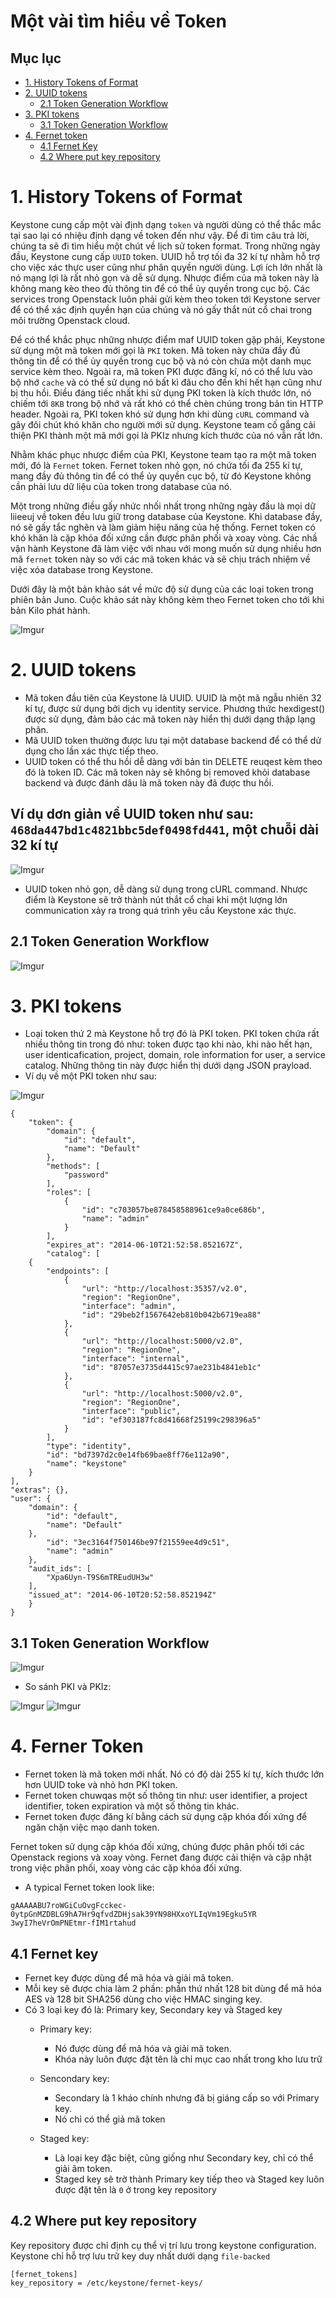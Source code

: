 # Một vài tìm hiểu về Token


## Mục lục

* [1. History Tokens of Format](#1)
* [2. UUID tokens](#2)
    * [2.1 Token Generation Workflow](#2.1)
* [3. PKI tokens](#3)
    * [3.1 Token Generation Workflow](#3.1)
* [4. Fernet token](#4)
    * [4.1 Fernet Key](#4.1)
    * [4.2 Where put key repository](#4.2)

<a name="1"></a>

# 1. History Tokens of Format

Keystone cung cấp một vài định dạng `token` và người dùng có thể thắc mắc tại sao lại có nhiệu định dạng về token đến như vậy. Để đi tìm câu trả lời, chúng ta sẽ đi tìm hiểu một chút về lịch sử token format. Trong những ngày đầu, Keystone cung cấp `UUID` token. UUID hỗ trợ tối đa 32 kí tự nhằm hỗ trợ cho việc xác thực user cũng như phân quyền người dùng. Lợi ích lớn nhất là nó mạng lợi là rất nhỏ gọn và dễ sử dụng. Nhược điểm của mã token này là không mang kèo theo đủ thông tin để có thể ủy quyền trong cục bộ. Các services trong Openstack luôn phải gửi kèm theo token tới Keystone server để có thể xác định quyền hạn của chúng và nó gấy thắt nút cổ chai trong môi trường Openstack cloud.

Để có thể khắc phục những nhược điểm maf UUID token gặp phải, Keystone sử dụng một mã token mới gọi là `PKI` token. Mã token này chứa đầy đủ thông tin để có thể ủy quyền trong cục bộ và nó còn chứa một danh mục service kèm theo. Ngoài ra, mã token PKI được đăng kí, nó có thể lưu vào bộ nhớ `cache` và có thể sử dụng nó bất kì đâu cho đến khi hết hạn cũng như bị thu hồi. Điều đáng tiếc nhất khi sử dụng PKI token là kích thước lớn, nó chiếm tới `8KB` trong bộ nhớ và rất khó có thể chèn chúng trong bản tin HTTP header. Ngoài ra, PKI token khó sử dụng hơn khi dùng `cURL` command và gây đôi chút khó khăn cho người mới sử dụng. Keystone team cố gắng cải thiện PKI thành một mã mới gọi là PKIz nhưng kích thước của nó vẫn rất lớn.

Nhằm khác phục nhược điểm của PKI, Keystone team tạo ra một mã token mới, đó là `Fernet` token. Fernet token nhỏ gọn, nó chứa tối đa 255 kí tự, mang đầy đủ thông tin để có thể ủy quyền cục bộ, từ đó Keystone không cần phải lưu dữ liệu của token trong database của nó. 

Một trong những điều gấy nhức nhối nhất trong những ngày đầu là mọi dữ liieeuj về token đều lưu giữ trong database của Keystone. Khi database đầy, nó sẽ gấy tắc nghẽn và làm giảm hiệu năng của hệ thống. Fernet token có khó khăn là cặp khóa đối xứng cần được phân phối và xoay vòng. Các nhầ vận hành Keystone đã làm việc với nhau với mong muốn sử dụng nhiều hơn mã `fernet` token này so với các mã token khác và sẽ chịu trách nhiệm về việc xóa database trong Keystone.


Dưới đây là một bản khảo sát về mức độ sử dụng của các loại token trong phiên bản Juno. Cuộc khảo sát này không kèm theo Fernet token cho tới khi bản Kilo phát hành.

![Imgur](https://i.imgur.com/zaGIipF.png)




<a name="2"></a>

# 2. UUID tokens

* Mã token đầu tiên của Keystone là UUID. UUID là một mã ngẫu nhiên 32 kí tự, được sử dụng bởi dịch vụ identity service. Phương thức hexdigest() được sử dụng, đảm bảo các mã token này hiển thị dưới dạng thập lạng phân. 
* Mã UUID token thường được lưu tại một database backend để có thể dử dụng cho lần xác thực tiếp theo.
* UUID token có thể thu hồi dễ dàng với bản tin DELETE reuqest kèm theo đó là token ID. Các mã token này sẽ không bị removed khỏi database backend và được đánh dâu là mã token này đã được thu hồi.

## Ví dụ dơn giản về UUID token như sau: `468da447bd1c4821bbc5def0498fd441`, một chuỗi dài 32 kí tự

![Imgur](https://i.imgur.com/rySD53n.png)

- UUID token nhỏ gọn, dễ dàng sử dụng trong cURL command. Nhược điểm là Keystone sẽ trở thành nút thắt cổ chai khi một lượng lớn communication xảy ra trong quá trình yêu cầu Keystone xác thực.



<a name="2.1"></a>

## 2.1 Token Generation Workflow

![Imgur](https://i.imgur.com/zxGaHMX.png)

<a name="3"></a>

# 3. PKI tokens

- Loại token thứ 2 mà Keystone hỗ trợ đó là PKI token. PKI token chứa rất nhiều thông tin trong đó như: token được tạo khi nào, khi nào hết hạn, user identicafication, project, domain, role information for user, a service catalog. Những thông tin này được hiển thị dưới dạng JSON prayload.
- Ví dụ về một PKI token như sau:

![Imgur](https://i.imgur.com/ZOAC2Du.png)

```
{
    "token": {
        "domain": {
            "id": "default",
            "name": "Default"
        },
        "methods": [
            "password"
        ],
        "roles": [
            {
                "id": "c703057be878458588961ce9a0ce686b",
                "name": "admin"
            }
        ],
        "expires_at": "2014-06-10T21:52:58.852167Z",
        "catalog": [
    {
        "endpoints": [
            {
                "url": "http://localhost:35357/v2.0",
                "region": "RegionOne",
                "interface": "admin",
                "id": "29beb2f1567642eb810b042b6719ea88"
            },
            {
                "url": "http://localhost:5000/v2.0",
                "region": "RegionOne",
                "interface": "internal",
                "id": "87057e3735d4415c97ae231b4841eb1c"
            },
            {
                "url": "http://localhost:5000/v2.0",
                "region": "RegionOne",
                "interface": "public",
                "id": "ef303187fc8d41668f25199c298396a5"
            }
        ],
        "type": "identity",
        "id": "bd7397d2c0e14fb69bae8ff76e112a90",
        "name": "keystone"
    }
],
"extras": {},
"user": {
    "domain": {
        "id": "default",
        "name": "Default"
    },
        "id": "3ec3164f750146be97f21559ee4d9c51",
        "name": "admin"
    },
    "audit_ids": [
        "Xpa6Uyn-T9S6mTREudUH3w"
    ],
    "issued_at": "2014-06-10T20:52:58.852194Z"
    }
}
```
<a name="3.1"></a>


## 3.1 Token Generation Workflow

![Imgur](https://i.imgur.com/puM05pC.png)


- So sánh PKI và PKIz:

![Imgur](https://i.imgur.com/RPLfT4m.png)
![Imgur](https://i.imgur.com/voI5ZbZ.png)


<a name="4"></a>

# 4. Ferner Token

- Fernet token là mã token mới nhất. Nó có độ dài 255 kí tự, kích thước lớn hơn UUID toke và nhỏ hơn PKI token.
- Fernet token chuwqas một số thông tin như: user identifier, a project identifier, token expiration và một số thông tin khác.
- Fernet token được đăng kí bằng cách sử dụng cặp khóa đối xứng để ngăn chặn việc mạo danh token.

Fernet token sử dụng cặp khóa đối xứng, chúng được phân phối tới các Openstack regions và xoay vòng. Fernet đang được cải thiện và cập nhật trong việc phân phối, xoay vòng các cặp khóa đối xứng.

- A typical Fernet token look like:

```
gAAAAABU7roWGiCuOvgFcckec-0ytpGnMZDBLG9hA7Hr9qfvdZDHjsak39YN98HXxoYLIqVm19Egku5YR
3wyI7heVrOmPNEtmr-fIM1rtahud
```

<a name="4.1"></a>

## 4.1 Fernet key

- Fernet key được dùng để mã hóa và giải mã token.
- Mỗi key sẽ được chia làm 2 phần: phần thứ nhất 128 bit dùng để mã hóa AES và 128 bit SHA256 dùng cho việc HMAC singing key.
- Có 3 loại key đó là: Primary key, Secondary key và Staged key
    * Primary key:
        * Nó được dùng để mã hóa và giải mã token. 
        * Khóa này luôn được đặt tên là chỉ mục cao nhất trong kho lưu trữ

    * Sencondary key:
        * Secondary là 1 kháo chính nhưng đã bị giáng cấp so với Primary key.
        * Nó chỉ có thể giả mã token

    * Staged key:
        * Là loại key đặc biệt, cũng giống như Secondary key, chỉ có thể giải ãm token.
        * Staged key sẽ trờ thành Primary key tiếp theo và Staged key luôn được đặt tên là `0` ở trong key repository

<a name="4.2"></a>

## 4.2 Where put key repository

Key repository được chỉ định cụ thể vị trí lưu trong keystone configuration. Keystone chỉ hỗ trợ lưu trữ key duy nhất dưới dạng `file-backed`

```
[fernet_tokens]
key_repository = /etc/keystone/fernet-keys/
```

